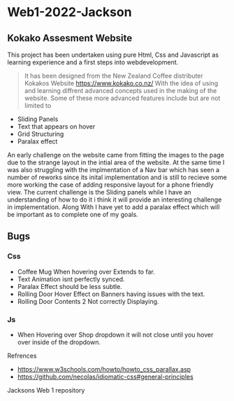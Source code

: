# Web1-2022-Jackson
## Kokako Assesment Website

This project has been undertaken using pure Html, Css and Javascript as learning experience and a first steps into webdevelopment.
> It has been designed from the New Zealand Coffee distributer Kokakos Website https://www.kokako.co.nz/ 
With the idea of using and learning diffrent advanced concepts used in the making of the website.
Some of these more advanced features include but are not limited to
- Sliding Panels
- Text that appears on hover
- Grid Structuring
- Paralax effect

An early challenge on the website came from fitting the images to the page due to the strange layout in the intial area of the website.
At the same time I was also struggling with the implmentation of a Nav bar which has seen a number of reworks since its inital implementation and is still to recieve some more working the case of adding responsive layout for a phone friendly view.
The current challenge is the Sliding panels while I have an understanding of how to do it i think it will provide an interesting challenge in implementation.
Along With I have yet to add a paralax effect which will be important as to complete one of my goals.

## Bugs
### Css
- Coffee Mug When hovering over Extends to far.
- Text Animation isnt perfectly synced.
- Paralax Effect should be less subtle.
- Rolling Door Hover Effect on Banners having issues with the text.
- Rolling Door Contents 2 Not correctly Displaying.
### Js
- When Hovering over Shop dropdown it will not close until you hover over inside of the dropdown.

Refrences
- https://www.w3schools.com/howto/howto_css_parallax.asp
- https://github.com/necolas/idiomatic-css#general-principles

Jacksons Web 1 repository
